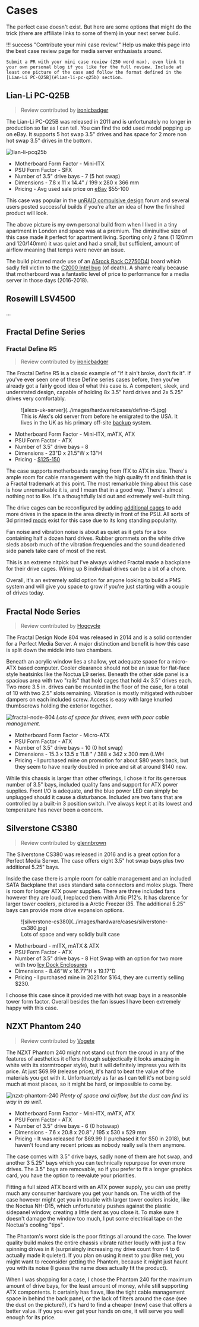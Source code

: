 # Cases

The perfect case doesn't exist. But here are some options that might do the trick (there are affiliate links to some of them) in your next server build.

!!! success "Contribute your mini case review!"
    Help us make this page into the best case review page for media server enthusiasts around. 
    
    Submit a PR with your mini case review (250 word max), even link to your own personal blog if you like for the full review. Include at least one picture of the case and follow the format defined in the [Lian-Li PC-Q25B](#lian-li-pc-q25b) section.

## Lian-Li PC-Q25B

> Review contributed by [ironicbadger](https://github.com/ironicbadger)

The Lian-Li PC-Q25B was released in 2011 and is unfortunately no longer in production so far as I can tell. You can find the odd used model popping up on eBay. It supports 5 hot swap 3.5" drives and has space for 2 more non hot swap 3.5" drives in the bottom.

![lian-li-pcq25b](../images/hardware/cases/q25b.jpg)

* Motherboard Form Factor - Mini-ITX
* PSU Form Factor - SFX
* Number of 3.5" drive bays - 7 (5 hot swap)
* Dimensions - 7.8 x 11 x 14.4" / 199 x 280 x 366 mm
* Pricing - Avg used sale price on [eBay](https://www.ebay.com/sch/i.html?_from=R40&_nkw=lian+li+pc-q25b&_sacat=0&rt=nc&LH_Sold=1&LH_Complete=1) $55-100

This case was popular in the [unRAID compulsive design](https://www.google.com/search?q=lian+li+pc+q25b+site:forums.unraid.net&sxsrf=ALeKk010EUCoKTRzD-kvP21muTqzIAtB5w:1609223374686&sa=X&ved=2ahUKEwjc0fKcyPLtAhWIq1kKHSnfCPEQrQIoBHoECAcQBQ&biw=1532&bih=1158) forum and several users posted successful builds if you're after an idea of how the finished product will look.

The above picture is my own personal build from when I lived in a tiny apartment in London and space was at a premium. The diminuitive size of this case made it perfect for apartment living. Sporting only 2 fans (1 120mm and 120/140mm) it was quiet and had a small, but sufficient, amount of airflow meaning that temps were never an issue. 

The build pictured made use of an [ASrock Rack C2750D4I](https://www.asrockrack.com/general/productdetail.asp?Model=C2750D4I#Specifications) board which sadly fell victim to the [C2000 Intel bug](http://forum.asrock.com/forum_posts.asp?TID=4376&title=intels-atom-c2000-chips-are-bricking-products) (of death). A shame really because that motherboard was a fantastic level of price to performance for a media server in those days (2016-2018).

## Rosewill LSV4500

...

## Fractal Define Series

### Fractal Define R5

> Review contributed by [ironicbadger](https://github.com/ironicbadger)

The Fractal Define R5 is a classic example of "if it ain't broke, don't fix it". If you've ever seen one of these Define series cases before, then you've already got a fairly good idea of what this case is. A competent, sleek, and understated design, capable of holding 8x 3.5" hard drives and 2x 5.25" drives very comfortably.

<figure markdown>
![alexs-uk-server](../images/hardware/cases/define-r5.jpg)
<figcaption>This is Alex's old server from before he emigrated to the USA. It lives in the UK as his primary off-site <a href="../../04-day-two/backups/">backup</a> system.</figcaption>
</figure>

* Motherboard Form Factor - Mini-ITX, mATX, ATX
* PSU Form Factor - ATX
* Number of 3.5" drive bays - 8
* Dimensions - 23"D x 21.5"W x 13"H
* Pricing - [$125-150](https://amzn.to/47FW8vd)

The case supports motherboards ranging from ITX to ATX in size. There's ample room for cable management with the high quality fit and finish that is a Fractal trademark at this point. The most remarkable thing about this case is how unremarkable it is, and I mean that in a good way. There's almost nothing not to like. It's a thoughtfully laid out and extremely well-built thing.

The drive cages can be reconfigured by adding [additional cages](https://www.reddit.com/r/DataHoarder/comments/kbrjp7/10x8tb_snapraidmergerfs_in_a_fractal_define_r5/) to add more drives in the space in the area directly in front of the PSU. All sorts of 3d printed [mods](https://www.thingiverse.com/thing:2763188) exist for this case due to its long standing popularity.

Fan noise and vibration noise is about as quiet as it gets for a box containing half a dozen hard drives. Rubber grommets on the white drive sleds absorb much of the vibration frequencies and the sound deadened side panels take care of most of the rest.

This is an extreme nitpick but I've always wished Fractal made a backplane for their drive cages. Wiring up 8 individual drives can be a bit of a chore.

Overall, it's an extremely solid option for anyone looking to build a PMS system and will give you space to grow if you're just starting with a couple of drives today.


## Fractal Node Series

> Review contributed by [Hogcycle](https://github.com/hogcycle)

The Fractal Design Node 804 was released in 2014 and is a solid contender for a Perfect Media Server. A major distinction and benefit is how this case is split down the middle into two chambers. 

Beneath an acrylic window lies a shallow, yet adequate space for a micro-ATX based computer. Cooler clearance should not be an issue for flat-face style heatsinks like the Noctua L9 series. Beneath the other side panel is a spacious area with two "rails" that hold cages that hold 4x 3.5" drives each. Two more 3.5 in. drives can be mounted in the floor of the case, for a total of 10 with two 2.5" slots remaining. Vibration is mostly mitigated with rubber dampers on each included screw. Access is easy with large knurled thumbscrews holding the exterior together. 

![fractal-node-804](../images/hardware/cases/node804.jpg)
_Lots of space for drives, even with poor cable management._

* Motherboard Form Factor - Micro-ATX
* PSU Form Factor - ATX
* Number of 3.5" drive bays - 10 (0 hot swap)
* Dimensions - 15.3 x 13.5 x 11.8 " /  388 x 342 x 300  mm (LWH
* Pricing - I purchased mine on promotion for about $80 years back, but they seem to have nearly doubled in price and sit at around $140 new.

While this chassis is larger than other offerings, I chose it for its generous number of 3.5" bays, included quality fans and support for ATX power supplies. Front I/O is adequate, and the blue power LED can simply be unplugged should it cause a disturbance. Included are two fans that are controlled by a built-in 3 position switch. I've always kept it at its lowest and temperature has never been a concern.


## Silverstone CS380

> Review contributed by [glennbrown](http://github.com/glennbrown)

The Silverstone CS380 was released in 2016 and is a great option for a Perfect Media Server. The case offers eight 3.5" hot swap bays plus two additional 5.25" bays.

Inside the case there is ample room for cable management and an included SATA Backplane that uses standard sata connectors and molex plugs. There is room for longer ATX power supplies. There are three included fans however they are loud, I replaced them with Artic P12's. It has clarence for larger tower coolers, pictured is a Arctic Freezer i35. The additional 5.25" bays can provide more drive expansion options.

<figure markdown>
![silverstone-cs380](../images/hardware/cases/silverstone-cs380.jpg)
<figcaption>Lots of space and very solidly built case
</figure>

* Motherboard - mITX, mATX & ATX
* PSU Form Factor - ATX
* Number of 3.5" drive bays - 8 Hot Swap with an option for two more with two [Icy Dock Enclosures](https://www.amazon.com/ICY-DOCK-Tray-Less-Enclosure-MB171SP-1B/dp/B0992RQNPB?th=1)
* Dimensions - 8.46"W x 16.77"H x 19.17"D
* Pricing - I purchased mine in 2021 for $164, they are currently selling $230.

I choose this case since it provided me with hot swap bays in a reasonble tower form factor. Overall besides the fan issues I have been extremely happy with this case.


## NZXT Phantom 240

> Review contributed by [Vogete](https://github.com/vogete)

The NZXT Phantom 240 might not stand out from the croud in any of the features of aesthetics it offers (though subjectically it looks amazing in white with its stormtrooper style), but it will definitely impress you with its price. At just $69.99 (release price), it's hard to beat the value of the materials you get with it. Unfortuantely as far as I can tell it's not being sold much at most places, so it might be hard, or impossible to come by.

![nzxt-phantom-240](../images/hardware/cases/phantom-240.jpg)
_Plenty of space and airflow, but the dust can find its way in as well._

* Motherboard Form Factor - Mini-ITX, mATX, ATX
* PSU Form Factor - ATX
* Number of 3.5" drive bays - 6 (0 hotswap)
* Dimensions - 7.6 x 20.8 x 20.8" / 195 x 530 x 529 mm
* Pricing - It was released for $69.99 (I purchased it for $50 in 2018), but haven't found any recent prices as nobody really sells them anymore.

The case comes with 3.5" drive bays, sadly none of them are hot swap, and another 3 5.25" bays which you can technically repurpose for even more drives. The 3.5" bays are removable, so if you prefer to fit a longer graphics card, you have the option to reevalute your priorities.

Fitting a full sized ATX board with an ATX power supply, you can use pretty much any consumer hardware you get your hands on. The width of the case however might get you in trouble with larger tower coolers inside, like the Noctua NH-D15, which unfortunately pushes against the plastic sidepanel window, creating a little dent as you close it. To make sure it doesn't damage the window too much, I put some electrical tape on the Noctua's cooling "tips".

The Phantom's worst side is the poor fittings all around the case. The lower quality build makes the entire chassis vibrate rather loudly with just a few spinning drives in it (surprisingly increasing my drive count from 4 to 6 actually made it quieter). If you plan on using it next to you (like me), you might want to reconsider getting the Phantom, because it might just haunt you with its noise (I guess the name does actually fit the product).

When I was shopping for a case, I chose the Phantom 240 for the maximum amount of drive bays, for the least amount of money, while still supporting ATX compontents. It certainly has flaws, like the tight cable management space in behind the back panel, or the lack of filters around the case (see the dust on the picture?), it's hard to find a cheaper (new) case that offers a better value. If you you ever get your hands on one, it will serve you well enough for its price.
